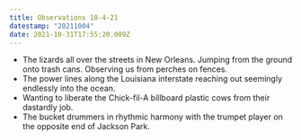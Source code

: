 ```yaml
---
title: Observations 10-4-21
datestamp: "20211004"
date: 2021-10-31T17:55:20.009Z
---
```

- The lizards all over the streets in New Orleans. Jumping from the ground onto trash cans. Observing us from perches on fences.
- The power lines along the Louisiana interstate reaching out seemingly endlessly into the ocean.
- Wanting to liberate the Chick-fil-A billboard plastic cows from their dastardly job.
- The bucket drummers in rhythmic harmony with the trumpet player on the opposite end of Jackson Park.